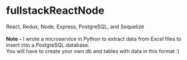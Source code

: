 # fullstackReactNode
React, Redux, Node, Express, PostgreSQL, and Sequelize<br /><br />
**Note -** I wrote a microservice in Python to extract data from Excel files to insert into a PostgreSQL database.<br />
You will have to create your own db and tables with data in this format :)